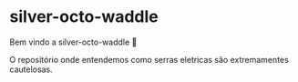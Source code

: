# silver-octo-waddle
Bem vindo a silver-octo-waddle :tada:

O repositório onde entendemos como serras eletricas são extremamentes cautelosas.